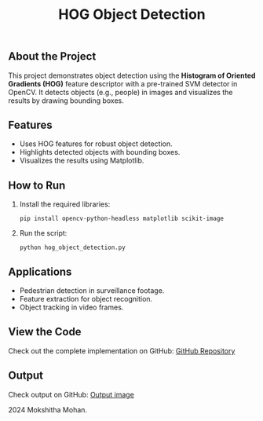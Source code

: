 <!DOCTYPE html>
<html lang="en">
<head>
    <meta charset="UTF-8">
    <meta name="viewport" content="width=device-width, initial-scale=1.0">
    <meta name="description" content="HOG Object Detection using OpenCV">
    
</head>
<body>
    <header>
        <h1>HOG Object Detection</h1>
    </header>

   <div class="container">
        <h2>About the Project</h2>
        <p>
            This project demonstrates object detection using the <strong>Histogram of Oriented Gradients (HOG)</strong> feature descriptor 
            with a pre-trained SVM detector in OpenCV. It detects objects (e.g., people) in images and visualizes the results by drawing bounding boxes.
        </p>

  <h2>Features</h2>
        <ul>
            <li>Uses HOG features for robust object detection.</li>
            <li>Highlights detected objects with bounding boxes.</li>
            <li>Visualizes the results using Matplotlib.</li>
        </ul>

  <h2>How to Run</h2>
        <ol>
            <li>Install the required libraries:</li>
            <pre><code>pip install opencv-python-headless matplotlib scikit-image</code></pre>
            <li>Run the script:</li>
            <pre><code>python hog_object_detection.py</code></pre>
        </ol>

   <h2>Applications</h2>
        <ul>
            <li>Pedestrian detection in surveillance footage.</li>
            <li>Feature extraction for object recognition.</li>
            <li>Object tracking in video frames.</li>
        </ul>

   <h2>View the Code</h2>
        <p>Check out the complete implementation on GitHub: 
            <a href="https://github.com/Mokshitha1303/HOG-Histogram-of-Oriented-Gradients-/blob/main/HOG.ipynb" target="_blank">GitHub Repository</a>
        </p>
     
   <h2>Output</h2>
        <p>Check output on GitHub: 
            <a href=" https://github.com/Mokshitha1303/HOG-Histogram-of-Oriented-Gradients-/blob/main/Output.md" target="_blank">Output image</a>
        </p>
   
   </div>

  <footer>
        <p> 2024 Mokshitha Mohan.</p>
    </footer>
</body>
</html>
